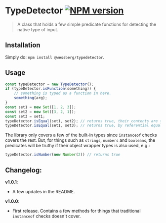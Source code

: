 # TypeDetector [![NPM version][npm-image]][npm-url]
> A class that holds a few simple predicate functions for detecting the native type of input.

## Installation
Simply do: `npm install @wessberg/typedetector`.

## Usage
```javascript
const typeDetector = new TypeDetector();
if (typeDetector.isFunction(something)) {
	// something is typed as a function in here.
	something(arg);
}
const set1 = new Set([1, 2, 3]);
const set2 = new Set([3, 2, 1]);
const set3 = set1;
typeDetector.isEqual(set1, set2); // returns true, their contents are the same.
typeDetector.isEqual(set1, set3); // returns true, by referential equality.
```

The library only covers a few of the built-in types since `instanceof` checks covers the rest.
But, for things such as `strings`, `numbers` and `booleans`, the predicates will be truthy if
their object wrapper types is also used, e.g.:
```javascript
typeDetector.isNumber(new Number(2)) // returns true
```

## Changelog:

**v1.0.1**:

- A few updates in the README.

**v1.0.0**:

- First release. Contains a few methods for things that traditional `instanceof` checks doesn't cover.

[npm-url]: https://npmjs.org/package/@wessberg/typedetector
[npm-image]: https://badge.fury.io/js/@wessberg/typedetector.svg